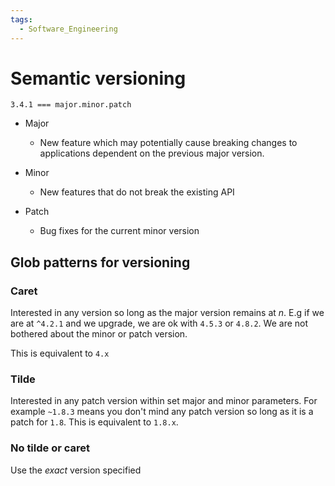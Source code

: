 ```yaml
---
tags:
  - Software_Engineering
---
```

# Semantic versioning 

```
3.4.1 === major.minor.patch
```

* Major
  
  * New feature which may potentially cause breaking changes to applications dependent on the previous major version.
* Minor
  
  * New features that do not break the existing API 
* Patch
  
  * Bug fixes for the current minor version 

## Glob patterns for versioning

### Caret

Interested in any version so long as the major version remains at $n$. E.g if we are at `^4.2.1` and we upgrade, we are ok with `4.5.3` or `4.8.2`. We are not bothered about the minor or patch version. 

This is equivalent to `4.x`

### Tilde

Interested in any patch version within set major and minor parameters. For example `~1.8.3` means you don't mind any patch version so long as it is a patch for `1.8`. This is equivalent to `1.8.x`.

### No tilde or caret

Use the *exact* version specified
